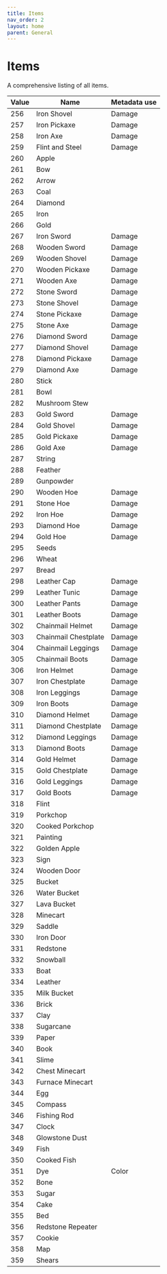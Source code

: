 ```yaml
---
title: Items
nav_order: 2
layout: home
parent: General
---
```


# Items
A comprehensive listing of all items.

| Value | Name                 | Metadata use |
| ----- | -------------------- | ------------ |
| 256   | Iron Shovel          | Damage       |
| 257   | Iron Pickaxe         | Damage       |
| 258   | Iron Axe             | Damage       |
| 259   | Flint and Steel      | Damage       |
| 260   | Apple                |              |
| 261   | Bow                  |              |
| 262   | Arrow                |              |
| 263   | Coal                 |              |
| 264   | Diamond              |              |
| 265   | Iron                 |              |
| 266   | Gold                 |              |
| 267   | Iron Sword           | Damage       |
| 268   | Wooden Sword         | Damage       |
| 269   | Wooden Shovel        | Damage       |
| 270   | Wooden Pickaxe       | Damage       |
| 271   | Wooden Axe           | Damage       |
| 272   | Stone Sword          | Damage       |
| 273   | Stone Shovel         | Damage       |
| 274   | Stone Pickaxe        | Damage       |
| 275   | Stone Axe            | Damage       |
| 276   | Diamond Sword        | Damage       |
| 277   | Diamond Shovel       | Damage       |
| 278   | Diamond Pickaxe      | Damage       |
| 279   | Diamond Axe          | Damage       |
| 280   | Stick                |              |
| 281   | Bowl                 |              |
| 282   | Mushroom Stew        |              |
| 283   | Gold Sword           | Damage       |
| 284   | Gold Shovel          | Damage       |
| 285   | Gold Pickaxe         | Damage       |
| 286   | Gold Axe             | Damage       |
| 287   | String               |              |
| 288   | Feather              |              |
| 289   | Gunpowder            |              |
| 290   | Wooden Hoe           | Damage       |
| 291   | Stone Hoe            | Damage       |
| 292   | Iron Hoe             | Damage       |
| 293   | Diamond Hoe          | Damage       |
| 294   | Gold Hoe             | Damage       |
| 295   | Seeds                |              |
| 296   | Wheat                |              |
| 297   | Bread                |              |
| 298   | Leather Cap          | Damage       |
| 299   | Leather Tunic        | Damage       |
| 300   | Leather Pants        | Damage       |
| 301   | Leather Boots        | Damage       |
| 302   | Chainmail Helmet     | Damage       |
| 303   | Chainmail Chestplate | Damage       |
| 304   | Chainmail Leggings   | Damage       |
| 305   | Chainmail Boots      | Damage       |
| 306   | Iron Helmet          | Damage       |
| 307   | Iron Chestplate      | Damage       |
| 308   | Iron Leggings        | Damage       |
| 309   | Iron Boots           | Damage       |
| 310   | Diamond Helmet       | Damage       |
| 311   | Diamond Chestplate   | Damage       |
| 312   | Diamond Leggings     | Damage       |
| 313   | Diamond Boots        | Damage       |
| 314   | Gold Helmet          | Damage       |
| 315   | Gold Chestplate      | Damage       |
| 316   | Gold Leggings        | Damage       |
| 317   | Gold Boots           | Damage       |
| 318   | Flint                |              |
| 319   | Porkchop             |              |
| 320   | Cooked Porkchop      |              |
| 321   | Painting             |              |
| 322   | Golden Apple         |              |
| 323   | Sign                 |              |
| 324   | Wooden Door          |              |
| 325   | Bucket               |              |
| 326   | Water Bucket         |              |
| 327   | Lava Bucket          |              |
| 328   | Minecart             |              |
| 329   | Saddle               |              |
| 330   | Iron Door            |              |
| 331   | Redstone             |              |
| 332   | Snowball             |              |
| 333   | Boat                 |              |
| 334   | Leather              |              |
| 335   | Milk Bucket          |              |
| 336   | Brick                |              |
| 337   | Clay                 |              |
| 338   | Sugarcane            |              |
| 339   | Paper                |              |
| 340   | Book                 |              |
| 341   | Slime                |              |
| 342   | Chest Minecart       |              |
| 343   | Furnace Minecart     |              |
| 344   | Egg                  |              |
| 345   | Compass              |              |
| 346   | Fishing Rod          |              |
| 347   | Clock                |              |
| 348   | Glowstone Dust       |              |
| 349   | Fish                 |              |
| 350   | Cooked Fish          |              |
| 351   | Dye                  | Color        |
| 352   | Bone                 |              |
| 353   | Sugar                |              |
| 354   | Cake                 |              |
| 355   | Bed                  |              |
| 356   | Redstone Repeater    |              |
| 357   | Cookie               |              |
| 358   | Map                  |              |
| 359   | Shears               |              |
